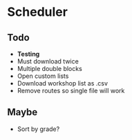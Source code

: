 # Scheduler

## Todo

- **Testing**
- Must download twice
- Multiple double blocks
- Open custom lists
- Download workshop list as .csv
- Remove routes so single file will work

## Maybe

- Sort by grade?
